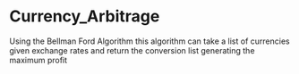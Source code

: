 # Currency_Arbitrage
Using the Bellman Ford Algorithm this algorithm can take a list of currencies given exchange rates and return the conversion list generating the maximum profit
